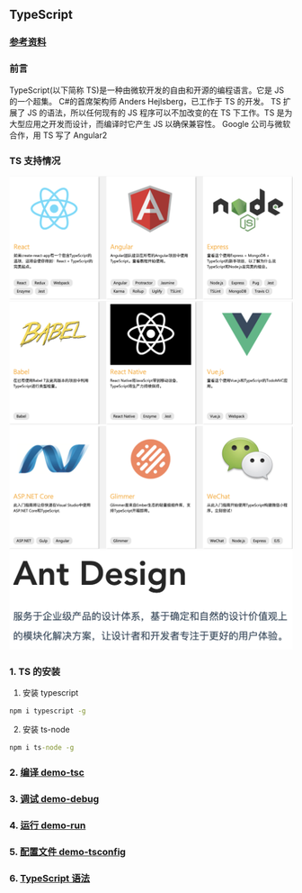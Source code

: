 ## TypeScript

### [参考资料](https://www.tslang.cn/docs/home.html)

### 前言

TypeScript(以下简称 TS)是一种由微软开发的自由和开源的编程语言。它是 JS 的一个超集。 C#的首席架构师 Anders Hejlsberg，已工作于 TS 的开发。
TS 扩展了 JS 的语法，所以任何现有的 JS 程序可以不加改变的在 TS 下工作。TS 是为大型应用之开发而设计，而编译时它产生 JS 以确保兼容性。
Google 公司与微软合作，用 TS 写了 Angular2

### TS 支持情况

![](./imgs/p1.png)
![](./imgs/p2.png)
![](./imgs/p3.png)
![](./imgs/p5.png)

### 1. TS 的安装

1. 安装 typescript

```cmd
npm i typescript -g
```

2. 安装 ts-node

```cmd
npm i ts-node -g
```

### 2. [编译 demo-tsc](./demo/demo-tsc/README.md)

### 3. [调试 demo-debug](./demo/demo-debug/README.md)

### 4. [运行 demo-run](./demo/demo-run/README.md)

### 5. [配置文件 demo-tsconfig](./demo/demo-tsconfig/README.md)

### 6. [TypeScript 语法](./README_TS.md)
